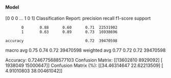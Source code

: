 #### Model
[0 0 0 ... 1 0 1]
Classification Report:
              precision    recall  f1-score   support

           0       0.88      0.60      0.71  22531902
           1       0.63      0.89      0.73  16938696

    accuracy                           0.72  39470598
   macro avg       0.75      0.74      0.72  39470598
weighted avg       0.77      0.72      0.72  39470598

Accuracy: 0.7246775688577103
Confusion Matrix:
[[13602810  8929092]
 [ 1938049 15000647]]
Confusion Matrix (%):
[[34.46314647 22.62213509]
 [ 4.91010803 38.00461042]]
